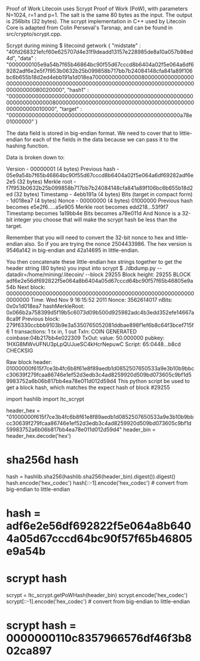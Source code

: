 Proof of Work
Litecoin uses Scrypt Proof of Work (PoW), with parameters N=1024, r=1 and p=1. The salt is the same 80 bytes as the input. The output is 256bits (32 bytes). The scrypt implementation in C++ used by Litecoin Core is adapted from Colin Perseval's Tarsnap, and can be found in src/crypto/scrypt.cpp.

Scrypt during mining
$ litecoind getwork
{
    "midstate" : "40fd268321efcf60e625707d4e31f9deadd13157e228985de8a10a057b98ed4d",
    "data" : "0000000105e9a54b7f65b46864bc90f55d67cccd8b6404a02f5e064a6df69282adf6e2e5f7f953b0632b25b099858b717bb7b24084148cfa841a89f106bc6b655b18d2ed4ebb191a1d018ea700000000000000800000000000000000000000000000000000000000000000000000000000000000000000000000000080020000",
    "hash1" : "00000000000000000000000000000000000000000000000000000000000000000000008000000000000000000000000000000000000000000000000000010000",
    "target" : "0000000000000000000000000000000000000000000000000000a78e01000000"
}


The data field is stored in big-endian format. We need to cover that to little-endian for each of the fields in the data because we can pass it to the hashing function.

Data is broken down to:

Version - 00000001 (4 bytes) Previous hash - 05e9a54b7f65b46864bc90f55d67cccd8b6404a02f5e064a6df69282adf6e2e5 (32 bytes) Merkle root - f7f953b0632b25b099858b717bb7b24084148cfa841a89f106bc6b655b18d2ed (32 bytes) Timestamp - 4ebb191a (4 bytes) Bits (target in compact form) - 1d018ea7 (4 bytes) Nonce - 00000000 (4 bytes)
01000000 Previous hash becomes e5e2f6.....a5e905 Merkle root becomes edd218...53f9f7 Timestamp becomes 1a19bb4e Bits becomes a78e011d And Nonce is a 32-bit integer you choose that will make the scrypt hash be less than the target.

Remember that you will need to convert the 32-bit nonce to hex and little-endian also. So if you are trying the nonce 2504433986. The hex version is 9546a142 in big-endian and 42a14695 in little-endian.

You then concatenate these little-endian hex strings together to get the header string (80 bytes) you input into scrypt
$ ./dbdump.py --datadir=/home/mining/.litecoin/ --block 29255
Block height: 29255
BLOCK adf6e2e56df692822f5e064a8b6404a05d67cccd64bc90f57f65b46805e9a54b
Next block: 0000000000000000000000000000000000000000000000000000000000000000
Time: Wed Nov  9 16:15:52 2011 Nonce: 3562614017
nBits: 0x0x1d018ea7
hashMerkleRoot: 0x066b2a758399d5f19b5c6073d09b500d925982adc4b3edd352efe14667a8ca9f
Previous block: 279f6330ccbbb9103b9e3a5350765052081ddbae898f1ef6b8c64f3bcef715f6
1 transactions:
1 tx in, 1 out
TxIn: COIN GENERATED coinbase:04b217bb4e022309
TxOut: value: 50.000000 pubkey: 1HXG8MWvUFNU3pLpQUJueSC4kHcrNepuwC Script: 65:0448...b8cd CHECKSIG

Raw block header: 01000000f615f7ce3b4fc6b8f61e8f89aedb1d0852507650533a9e3b10b9bbcc30639f279fcaa86746e1ef52d3edb3c4ad8259920d509bd073605c9bf1d59983752a6b06b817bb4ea78e011d012d59d4
This python script be used to get a block hash, which matches the expect hash of block #29255

import hashlib
import ltc_scrypt

header_hex = "01000000f615f7ce3b4fc6b8f61e8f89aedb1d0852507650533a9e3b10b9bbcc30639f279fcaa86746e1ef52d3edb3c4ad8259920d509bd073605c9bf1d59983752a6b06b817bb4ea78e011d012d59d4"
header_bin = header_hex.decode('hex')

# sha256d hash
hash = hashlib.sha256(hashlib.sha256(header_bin).digest()).digest()
hash.encode('hex_codec')
hash[::-1].encode('hex_codec')    # convert from big-endian to little-endian
# hash = adf6e2e56df692822f5e064a8b6404a05d67cccd64bc90f57f65b46805e9a54b

# scrypt hash
scrypt = ltc_scrypt.getPoWHash(header_bin)
scrypt.encode('hex_codec')
scrypt[::-1].encode('hex_codec')    # convert from big-endian to little-endian
# scrypt hash = 0000000110c8357966576df46f3b802ca897
